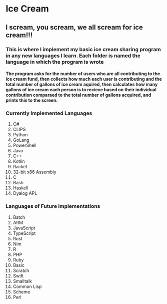 # Ice Cream
## I scream, you scream, we all scream for ice cream!!!
### This is where I implement my basic ice cream sharing program in any new languages I learn.  Each folder is named the language in which the program is wrote
#### The program asks for the number of users who are all contributing to the ice cream fund, then collects how much each user is contributing and the total number of gallons of ice cream aquired, then calculates how many gallons of ice cream each person is to recieve based on their individual contribution comparaed to the total number of gallons acquired, and prints this to the screen.
### Currently Implemented Languages
1. C#
2. CLIPS
3. Python
4. GoLang
5. PowerShell
6. Java
7. C++
8. Kotlin
9. Racket
10. 32-bit x86 Assembly 
11. C
12. Bash
13. Haskell
14. Dyalog APL
### Languages of Future Implementations
1. Batch
2. ARM
3. JavaScript
4. TypeScript
5. Rust
6. Nim
7. R
8. PHP
9. Ruby
10. Basic
11. Scratch
12. Swift
13. Smalltalk
14. Common Lisp
15. Scheme
16. Perl
